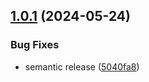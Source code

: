 ## [1.0.1](https://github.com/adobe/aem-experimentation/compare/v1.0.0...v1.0.1) (2024-05-24)


### Bug Fixes

* semantic release ([5040fa8](https://github.com/adobe/aem-experimentation/commit/5040fa88c7a01b032431967e230abaaf6d69f9d6))
